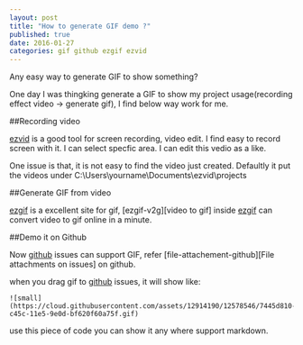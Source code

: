 ```yaml
--- 
layout: post 
title: "How to generate GIF demo ?"
published: true
date: 2016-01-27
categories: gif github ezgif ezvid
---
```


Any easy way to generate GIF to show something? 

One day I was thingking generate a GIF to show my project usage(recording effect video -> generate gif), I find below way work for me. 

##Recording video 

[ezvid][ezvid] is a good tool for screen recording, video edit. I find easy to record screen with it. I can select specfic area.
I can edit this vedio as a like. 

One issue is that, it is not easy to find the video just created. Defaultly it put the videos under C:\Users\yourname\Documents\ezvid\projects



##Generate GIF from video 

[ezgif][ezgif] is a excellent site for gif, [ezgif-v2g][video to gif] inside [ezgif][ezgif] can convert video to gif online in a minute.


##Demo it on Github 

Now [github][Github] issues can support GIF, refer [file-attachement-github][File attachments on issues] on github.

when you drag gif to [github][Github]  issues, it will show like:

    ![small](https://cloud.githubusercontent.com/assets/12914190/12578546/7445d810-c45c-11e5-9e0d-bf620f60a75f.gif)

use this piece of code you can show it any where support markdown.


[ezvid]:http://www.ezvid.com/ 

[ezgif]:http://ezgif.com/
[ezgif-v2g]:http://ezgif.com/video-to-gif
[github]:http://www.github.com
[file-attachement-github]:https://help.github.com/articles/file-attachments-on-issues-and-pull-requests/
